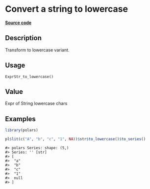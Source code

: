

# Convert a string to lowercase

[**Source code**](https://github.com/pola-rs/r-polars/tree/main/R/expr__string.R#L269)

## Description

Transform to lowercase variant.

## Usage

<pre><code class='language-R'>ExprStr_to_lowercase()
</code></pre>

## Value

Expr of String lowercase chars

## Examples

``` r
library(polars)

pl$lit(c("A", "b", "c", "1", NA))$str$to_lowercase()$to_series()
```

    #> polars Series: shape: (5,)
    #> Series: '' [str]
    #> [
    #>  "a"
    #>  "b"
    #>  "c"
    #>  "1"
    #>  null
    #> ]
